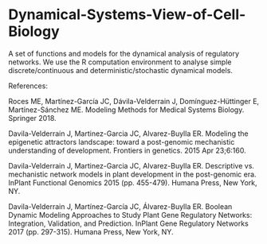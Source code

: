 # Dynamical-Systems-View-of-Cell-Biology

A set of functions and models for the dynamical analysis of regulatory networks.
We use the R computation environment to analyse simple discrete/continuous and deterministic/stochastic dynamical models.

References:

Roces ME, Martínez-García JC, Dávila-Velderrain J, Domínguez-Hüttinger E, Martínez-Sánchez ME. Modeling Methods for Medical Systems Biology. Springer 2018.

Davila-Velderrain J, Martinez-Garcia JC, Alvarez-Buylla ER. Modeling the epigenetic attractors landscape: toward a post-genomic mechanistic understanding of development. Frontiers in genetics. 2015 Apr 23;6:160.

Davila-Velderrain J, Martinez-Garcia JC, Alvarez-Buylla ER. Descriptive vs. mechanistic network models in plant development in the post-genomic era. InPlant Functional Genomics 2015 (pp. 455-479). Humana Press, New York, NY.

Davila-Velderrain J, Martínez-García JC, Álvarez-Buylla ER. Boolean Dynamic Modeling Approaches to Study Plant Gene Regulatory Networks: Integration, Validation, and Prediction. InPlant Gene Regulatory Networks 2017 (pp. 297-315). Humana Press, New York, NY.
